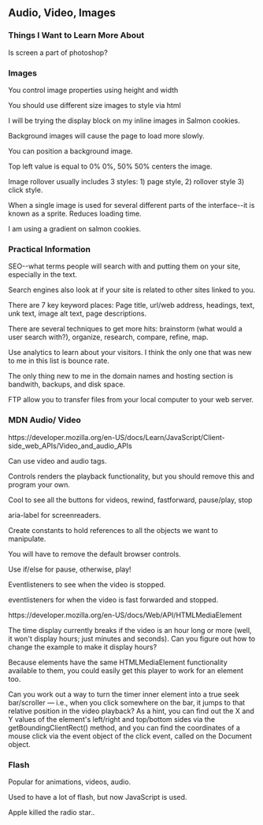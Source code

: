 ## Audio, Video, Images

### Things I Want to Learn More About
<p> Is screen a part of photoshop? 

### Images
<p> You control image properties using height and width </p>
<p> You should use different size images to style via html </p>
<p> I will be trying the display block on my inline images in Salmon cookies.</p>
<p> Background images will cause the page to load more slowly. </p>
<p> You can position a background image. </p>
<p> Top left value is equal to 0% 0%, 50% 50% centers the image. </p>
<p> Image rollover usually includes 3 styles: 1) page style, 2) rollover style 3) click style. </p>
<p> When a single image is used for several different parts of the interface--it is known as a sprite. Reduces loading time. </p>
<p> I am using a gradient on salmon cookies. </p>


### Practical Information
<p> SEO--what terms people will search with and putting them on your site, especially in the text. </p>
<p> Search engines also look at if your site is related to other sites linked to you. </p>
<p> There are 7 key keyword places: Page title, url/web address, headings, text, unk text, image alt text, page descriptions. </p> 
<p> There are several techniques to get more hits: brainstorm (what would a user search with?), organize, research, compare, refine, map. </p>
<p> Use analytics to learn about your visitors. I think the only one that was new to me in this list is bounce rate. </p>
<p> The only thing new to me in the domain names and hosting section is bandwith, backups, and disk space. </p>
<p> FTP allow you to transfer files from your local computer to your web server. </p>
<p>
<p>

### MDN Audio/ Video
<p>https://developer.mozilla.org/en-US/docs/Learn/JavaScript/Client-side_web_APIs/Video_and_audio_APIs </p>
<p> Can use video and audio tags. </p>
<p> Controls renders the playback functionality, but you should remove this and program your own. </p>
<p> Cool to see all the buttons for videos, rewind, fastforward, pause/play, stop </p>
<p> aria-label for screenreaders. </p>
<p> Create constants to hold references to all the objects we want to manipulate. </p>
<p> You will have to remove the default browser controls. </p>
<p> Use if/else for pause, otherwise, play! </p>
<p> Eventlisteners to see when the video is stopped. </p>
<p> eventlisteners for when the video is fast forwarded and stopped. </p>
<p>https://developer.mozilla.org/en-US/docs/Web/API/HTMLMediaElement</p>
<p>The time display currently breaks if the video is an hour long or more (well, it won't display hours; just minutes and seconds). Can you figure out how to change the example to make it display hours? </p>
<p>Because <//audio> elements have the same HTMLMediaElement functionality available to them, you could easily get this player to work for an <//audio> element too. </p>
<p>Can you work out a way to turn the timer inner <//div> element into a true seek bar/scroller — i.e., when you click somewhere on the bar, it jumps to that relative position in the video playback? As a hint, you can find out the X and Y values of the element's left/right and top/bottom sides via the getBoundingClientRect() method, and you can find the coordinates of a mouse click via the event object of the click event, called on the Document object. </p>

### Flash
<p> Popular for animations, videos, audio. </p>
<p> Used to have a lot of flash, but now JavaScript is used. </p>
<p> Apple killed the radio star..</p>

